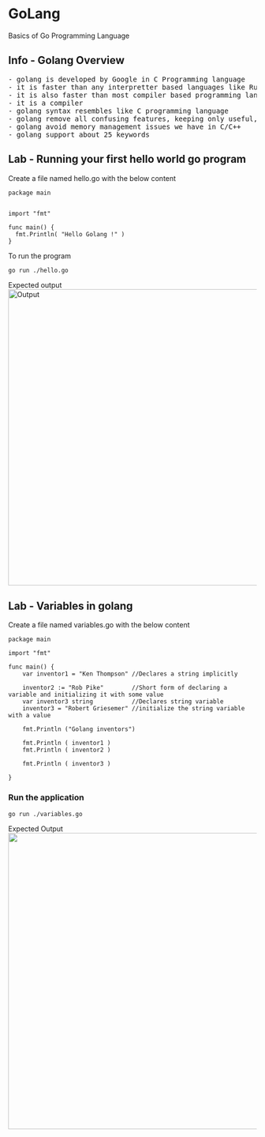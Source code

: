 # GoLang
Basics of Go Programming Language

## Info - Golang Overview
<pre>
- golang is developed by Google in C Programming language
- it is faster than any interpretter based languages like Ruby, Python, etc.,
- it is also faster than most compiler based programming languages
- it is a compiler
- golang syntax resembles like C programming language
- golang remove all confusing features, keeping only useful, non-confusing features
- golang avoid memory management issues we have in C/C++
- golang support about 25 keywords
</pre>

## Lab - Running your first hello world go program
Create a file named hello.go with the below content
```
package main


import "fmt"

func main() {
  fmt.Println( "Hello Golang !" )
}
```
To run the program
```
go run ./hello.go
```
Expected output
<img src="https://github.com/user-attachments/assets/a35a084c-d005-49a2-992a-7a18191383c4" width="800px" height="600px" alt="Output"></img>
## Lab - Variables in golang

Create a file named variables.go with the below content
```
package main

import "fmt"

func main() {
	var inventor1 = "Ken Thompson" //Declares a string implicitly

	inventor2 := "Rob Pike"	       //Short form of declaring a variable and initializing it with some value
	var inventor3 string	       //Declares string variable
	inventor3 = "Robert Griesemer" //initialize the string variable with a value

	fmt.Println ("Golang inventors")

	fmt.Println ( inventor1 )
	fmt.Println ( inventor2 )

	fmt.Println ( inventor3 )

}
```

### Run the application


```
go run ./variables.go
```
Expected Output
<img src="https://github.com/user-attachments/assets/75b1bf7c-788e-466b-bd42-e3c50e26473c" widh="800px" height="600px"></img>


